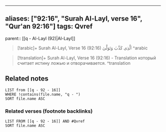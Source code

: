 
---
aliases: ["92:16", "Surah Al-Layl, verse 16", "Qur'an 92:16"]
tags: Qvref
---

parent:: [[q - Al-Layl (92)|Al-Layl]]

> [!arabic]+ Surah Al-Layl, Verse 16 (92:16)
> <span class="quran-arabic">ٱلَّذِى كَذَّبَ وَتَوَلَّىٰ</span>
^arabic

> [!translation]+ Surah Al-Layl, Verse 16 (92:16) - Translation
> который считает истину ложью и отворачивается.
^translation



## Related notes
```dataview
LIST from [[q - 92 - 16]]
WHERE !contains(file.name, "q - ")
SORT file.name ASC
```

### Related verses (footnote backlinks)
```dataview
LIST FROM [[q - 92 - 16]] AND #Qvref
SORT file.name ASC
```


